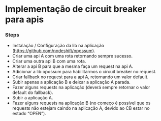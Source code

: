 # Implementação de circuit breaker para apis

### Steps
* Instalação / Configuração da lib na aplicação (https://github.com/nodeshift/opossum).
* Criar uma api A com uma rota retornando sempre sucesso.
* Criar uma outra api B com uma rota.
* Alterar a api B para que a mesma faça um request na api A.
* Adicionar a lib opossum para habilitarmos o circuit breaker no request.
* Criar fallback no request para a api A, retornando um valor default.
* Subir apenas a aplicação B e deixar a aplicação A parada.
* Fazer alguns requests na aplicação (deverá sempre retornar o valor default do fallback).
* Subir a aplicação A.
* Fazer alguns requests na aplicação B (no começo é possível que os requests não estejam caindo na aplicação A, devido ao CB estar no estado “OPEN”).
